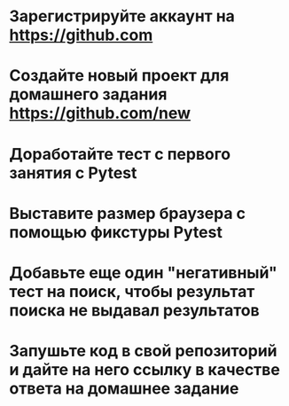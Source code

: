 # Зарегистрируйте аккаунт на https://github.com

# Создайте новый проект для домашнего задания https://github.com/new

# Доработайте тест с первого занятия с Pytest

# Выставите размер браузера с помощью фикстуры Pytest

# Добавьте еще один "негативный" тест на поиск, чтобы результат поиска не выдавал результатов

# Запушьте код в свой репозиторий и дайте на него ссылку в качестве ответа на домашнее задание